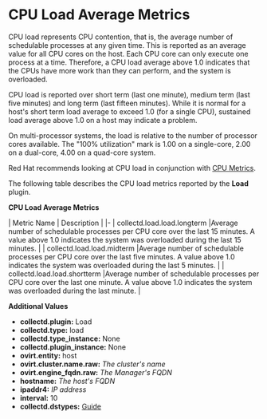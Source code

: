# CPU Load Average Metrics

CPU load represents CPU contention, that is, the average number of schedulable processes at any given time. This is reported as an average value for all CPU cores on the host. Each CPU core can only execute one process at a time. Therefore, a CPU load average above 1.0 indicates that the CPUs have more work than they can perform, and the system is overloaded.

CPU load is reported over short term (last one minute), medium term (last five minutes) and long term (last fifteen minutes). While it is normal for a host's short term load average to exceed 1.0 (for a single CPU), sustained load average above 1.0 on a host may indicate a problem.

On multi-processor systems, the load is relative to the number of processor cores available. The "100% utilization" mark is 1.00 on a single-core, 2.00 on a dual-core, 4.00 on a quad-core system.

Red Hat recommends looking at CPU load in conjunction with [CPU Metrics](../CPU).

The following table describes the CPU load metrics reported by the **Load** plugin.

**CPU Load Average Metrics**

| Metric Name | Description |
|-
| collectd.load.load.longterm |Average number of schedulable processes per CPU core over the last 15 minutes. A value above 1.0 indicates the system was overloaded during the last 15 minutes. |
| collectd.load.load.midterm |Average number of schedulable processes per CPU core over the last five minutes. A value above 1.0 indicates the system was overloaded during the last 5 minutes. |
| collectd.load.load.shortterm |Average number of schedulable processes per CPU core over the last one minute. A value above 1.0 indicates the system was overloaded during the last minute. |

**Additional Values**

* **collectd.plugin:** Load
* **collectd.type:** load
* **collectd.type_instance:** None
* **collectd.plugin_instance:** None
* **ovirt.entity:** host
* **ovirt.cluster.name.raw:** *The cluster's name*
* **ovirt.engine_fqdn.raw:** *The Manager's FQDN*
* **hostname:** *The host's FQDN*
* **ipaddr4:** *IP address*
* **interval:** 10
* **collectd.dstypes:** [Guide](../Gauge)

